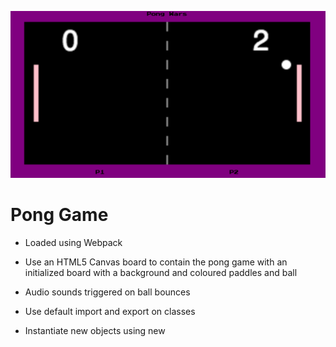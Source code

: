 ![Alt text](./screenshots/pong.png)


# Pong Game

- Loaded using Webpack

- Use an HTML5 Canvas board to contain the pong game with an initialized board with a background and coloured paddles and ball

- Audio sounds triggered on ball bounces

- Use default import and export on classes 

- Instantiate new objects using new

